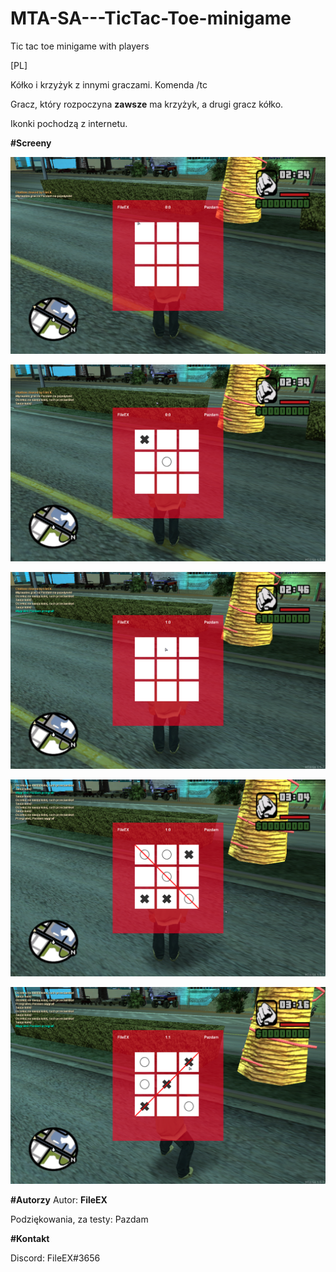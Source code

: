 # MTA-SA---TicTac-Toe-minigame

Tic tac toe minigame with players

[PL]

  Kółko i krzyżyk z innymi graczami. Komenda /tc <nick>
  
  Gracz, który rozpoczyna **zawsze** ma krzyżyk, a drugi gracz kółko.
  
  Ikonki pochodzą z internetu.
 
 
 
**#Screeny**

![Screen 1](screenshots/1.png)

![Screen 2](screenshots/2.png)

![Screen 3](screenshots/3.png)

![Screen 4](screenshots/4.png)

![Screen 5](screenshots/5.png)



**#Autorzy**
Autor: **FileEX**

Podziękowania, za testy: Pazdam

**#Kontakt**

Discord: FileEX#3656

